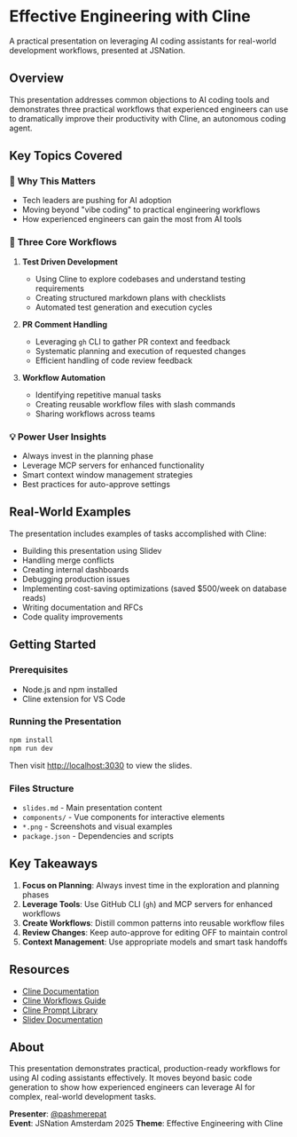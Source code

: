 # Effective Engineering with Cline

A practical presentation on leveraging AI coding assistants for real-world development workflows, presented at JSNation.

## Overview

This presentation addresses common objections to AI coding tools and demonstrates three practical workflows that experienced engineers can use to dramatically improve their productivity with Cline, an autonomous coding agent.

## Key Topics Covered

### 🎯 **Why This Matters**
- Tech leaders are pushing for AI adoption
- Moving beyond "vibe coding" to practical engineering workflows
- How experienced engineers can gain the most from AI tools

### 🔄 **Three Core Workflows**

1. **Test Driven Development**
   - Using Cline to explore codebases and understand testing requirements
   - Creating structured markdown plans with checklists
   - Automated test generation and execution cycles

2. **PR Comment Handling**
   - Leveraging `gh` CLI to gather PR context and feedback
   - Systematic planning and execution of requested changes
   - Efficient handling of code review feedback

3. **Workflow Automation**
   - Identifying repetitive manual tasks
   - Creating reusable workflow files with slash commands
   - Sharing workflows across teams

### 💡 **Power User Insights**
- Always invest in the planning phase
- Leverage MCP servers for enhanced functionality
- Smart context window management strategies
- Best practices for auto-approve settings

## Real-World Examples

The presentation includes examples of tasks accomplished with Cline:
- Building this presentation using Slidev
- Handling merge conflicts
- Creating internal dashboards
- Debugging production issues
- Implementing cost-saving optimizations (saved $500/week on database reads)
- Writing documentation and RFCs
- Code quality improvements

## Getting Started

### Prerequisites
- Node.js and npm installed
- Cline extension for VS Code

### Running the Presentation

```bash
npm install
npm run dev
```

Then visit <http://localhost:3030> to view the slides.

### Files Structure
- `slides.md` - Main presentation content
- `components/` - Vue components for interactive elements
- `*.png` - Screenshots and visual examples
- `package.json` - Dependencies and scripts

## Key Takeaways

1. **Focus on Planning**: Always invest time in the exploration and planning phases
2. **Leverage Tools**: Use GitHub CLI (`gh`) and MCP servers for enhanced workflows
3. **Create Workflows**: Distill common patterns into reusable workflow files
4. **Review Changes**: Keep auto-approve for editing OFF to maintain control
5. **Context Management**: Use appropriate models and smart task handoffs

## Resources

- [Cline Documentation](https://docs.cline.bot/)
- [Cline Workflows Guide](https://docs.cline.bot/features/slash-commands/workflows)
- [Cline Prompt Library](https://github.com/cline/prompts)
- [Slidev Documentation](https://sli.dev/)

## About

This presentation demonstrates practical, production-ready workflows for using AI coding assistants effectively. It moves beyond basic code generation to show how experienced engineers can leverage AI for complex, real-world development tasks.

**Presenter**: [@pashmerepat](https://x.com/pashmerepat)  
**Event**: JSNation Amsterdam 2025
**Theme**: Effective Engineering with Cline
